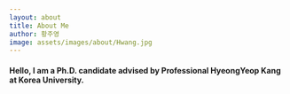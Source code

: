 ```yaml
---
layout: about
title: About Me
author: 황주영
image: assets/images/about/Hwang.jpg
---
```

<meta name="viewport" content="width=device-width, initial-scale=1.0, maximum-scale=1, minimum-scale=1">

#### Hello, I am a Ph.D. candidate advised by Professional HyeongYeop Kang at Korea University.
